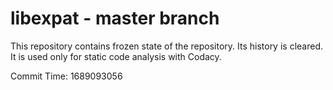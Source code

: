 # libexpat - master branch

This repository contains frozen state of the repository.
Its history is cleared. It is used only for static code
analysis with Codacy.

Commit Time: 1689093056